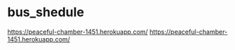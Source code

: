 # bus_shedule
https://peaceful-chamber-1451.herokuapp.com/
<a href="https://peaceful-chamber-1451.herokuapp.com/">https://peaceful-chamber-1451.herokuapp.com/</a>
